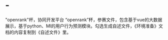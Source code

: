 # -
"openrank"杯，协同开发平台
“openrank”杯，参赛文件，包含基于vue的大数据展示，基于python、Ml的用户行为预测模块。勾选生成自述文件，《环境准备》文档的内容复制到《自述文件》里。
